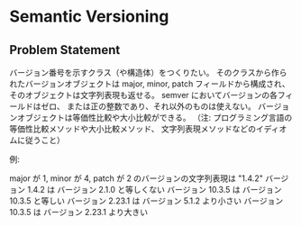 # Semantic Versioning

## Problem Statement

バージョン番号を示すクラス（や構造体）をつくりたい。
そのクラスから作られたバージョンオブジェクトは
major, minor, patch フィールドから構成され、
そのオブジェクトは文字列表現も返せる。
semver においてバージョンの各フィールドはゼロ、
または正の整数であり、それ以外のものは使えない。
バージョンオブジェクトは等価性比較や大小比較ができる。
（注: プログラミング言語の等価性比較メソッドや大小比較メソッド、
文字列表現メソッドなどのイディオムに従うこと）

例:

major が 1, minor が 4, patch が 2 のバージョンの文字列表現は "1.4.2"
バージョン 1.4.2 は バージョン 2.1.0 と等しくない
バージョン 10.3.5 は バージョン 10.3.5 と等しい
バージョン 2.23.1 は バージョン 5.1.2 より小さい
バージョン 10.3.5 は バージョン 2.23.1 より大きい
